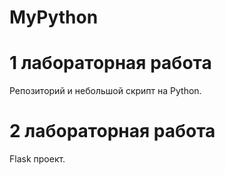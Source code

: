 # MyPython

<h1>1 лабораторная работа</h1>
Репозиторий и небольшой скрипт на Python.

<h1>2 лабораторная работа</h1>
Flask проект.
